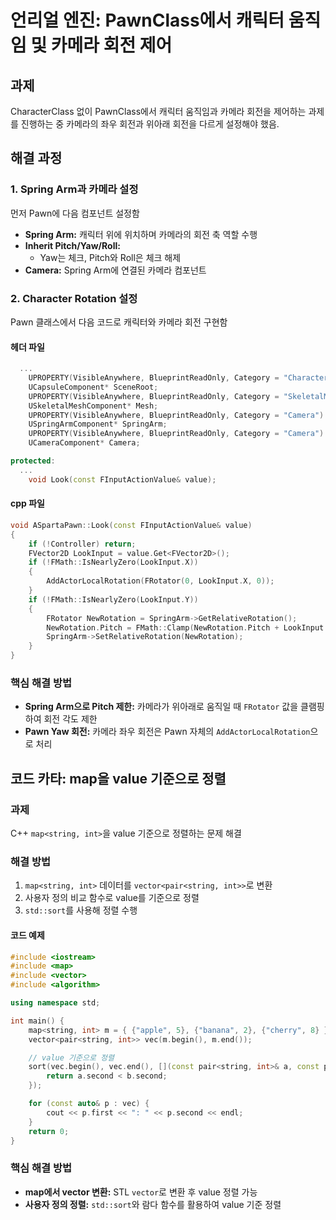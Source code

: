 # 언리얼 엔진: PawnClass에서 캐릭터 움직임 및 카메라 회전 제어

## 과제
CharacterClass 없이 PawnClass에서 캐릭터 움직임과 카메라 회전을 제어하는 과제를 진행하는 중 카메라의 좌우 회전과 위아래 회전을 다르게 설정해야 했음.

## 해결 과정

### 1. Spring Arm과 카메라 설정
먼저 Pawn에 다음 컴포넌트 설정함

- **Spring Arm:** 캐릭터 위에 위치하며 카메라의 회전 축 역할 수행
- **Inherit Pitch/Yaw/Roll:** 
  - Yaw는 체크, Pitch와 Roll은 체크 해제
- **Camera:** Spring Arm에 연결된 카메라 컴포넌트

### 2. Character Rotation 설정
Pawn 클래스에서 다음 코드로 캐릭터와 카메라 회전 구현함

#### 헤더 파일
```cpp
  ...
	UPROPERTY(VisibleAnywhere, BlueprintReadOnly, Category = "Character")
	UCapsuleComponent* SceneRoot;
	UPROPERTY(VisibleAnywhere, BlueprintReadOnly, Category = "SkeletalMesh")
	USkeletalMeshComponent* Mesh;
	UPROPERTY(VisibleAnywhere, BlueprintReadOnly, Category = "Camera")
	USpringArmComponent* SpringArm;
	UPROPERTY(VisibleAnywhere, BlueprintReadOnly, Category = "Camera")
	UCameraComponent* Camera;

protected:	
  ...
	void Look(const FInputActionValue& value);
```

#### cpp 파일
```cpp
void ASpartaPawn::Look(const FInputActionValue& value)
{
	if (!Controller) return;
	FVector2D LookInput = value.Get<FVector2D>();
	if (!FMath::IsNearlyZero(LookInput.X))
	{
		AddActorLocalRotation(FRotator(0, LookInput.X, 0));
	}
	if (!FMath::IsNearlyZero(LookInput.Y))
	{
		FRotator NewRotation = SpringArm->GetRelativeRotation();
		NewRotation.Pitch = FMath::Clamp(NewRotation.Pitch + LookInput.Y, -80.0f, 80.0f);
		SpringArm->SetRelativeRotation(NewRotation);
	}
}
```

### 핵심 해결 방법
- **Spring Arm으로 Pitch 제한:** 카메라가 위아래로 움직일 때 `FRotator` 값을 클램핑하여 회전 각도 제한
- **Pawn Yaw 회전:** 카메라 좌우 회전은 Pawn 자체의 `AddActorLocalRotation`으로 처리

## 코드 카타: map을 value 기준으로 정렬
### 과제
C++ `map<string, int>`을 value 기준으로 정렬하는 문제 해결

### 해결 방법
1. `map<string, int>` 데이터를 `vector<pair<string, int>>`로 변환
2. 사용자 정의 비교 함수로 value를 기준으로 정렬
3. `std::sort`를 사용해 정렬 수행

#### 코드 예제
```cpp
#include <iostream>
#include <map>
#include <vector>
#include <algorithm>

using namespace std;

int main() {
    map<string, int> m = { {"apple", 5}, {"banana", 2}, {"cherry", 8} };
    vector<pair<string, int>> vec(m.begin(), m.end());

    // value 기준으로 정렬
    sort(vec.begin(), vec.end(), [](const pair<string, int>& a, const pair<string, int>& b) {
        return a.second < b.second;
    });

    for (const auto& p : vec) {
        cout << p.first << ": " << p.second << endl;
    }
    return 0;
}
```

### 핵심 해결 방법
- **map에서 vector 변환:** STL `vector`로 변환 후 value 정렬 가능
- **사용자 정의 정렬:** `std::sort`와 람다 함수를 활용하여 value 기준 정렬
